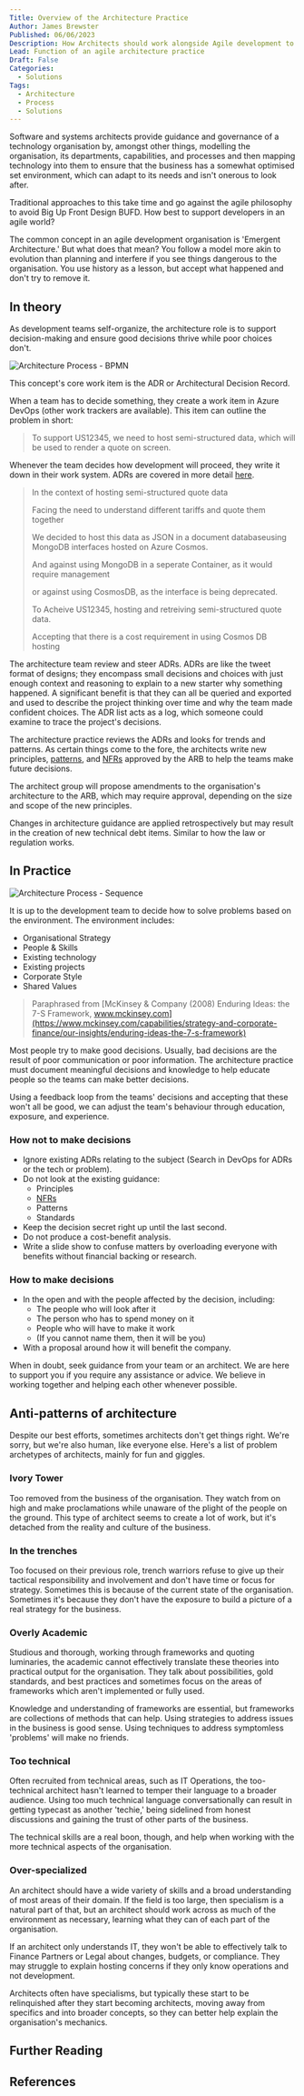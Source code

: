 ```yaml
---
Title: Overview of the Architecture Practice
Author: James Brewster
Published: 06/06/2023
Description: How Architects should work alongside Agile development to enable faster decision-making and reduce risk.
Lead: Function of an agile architecture practice
Draft: False
Categories:
  - Solutions
Tags:
  - Architecture
  - Process
  - Solutions
---
```

Software and systems architects provide guidance and governance of a technology organisation by, amongst other things, modelling the organisation, its departments, capabilities, and processes and then mapping technology into them to ensure that the business has a somewhat optimised set environment, which can adapt to its needs and isn't onerous to look after.

Traditional approaches to this take time and go against the agile philosophy to avoid Big Up Front Design BUFD. How best to support developers in an agile world?

The common concept in an agile development organisation is 'Emergent Architecture.' But what does that mean? You follow a model more akin to evolution than planning and interfere if you see things dangerous to the organisation. You use history as a lesson, but accept what happened and don't try to remove it.

## In theory

As development teams self-organize, the architecture role is to support decision-making and ensure good decisions thrive while poor choices don't.

![Architecture Process - BPMN](../../media/architecture-process-bpmn.png)

This concept's core work item is the ADR or Architectural Decision Record.

When a team has to decide something, they create a work item in Azure DevOps (other work trackers are available). This item can outline the problem in short:

> To support US12345, we need to host semi-structured data, which will be used to render a quote on screen.

Whenever the team decides how development will proceed, they write it down in their work system. ADRs are covered in more detail [here](xref:architecture-decision-records).

> In the context of hosting semi-structured quote data
>
> Facing the need to understand different tariffs and quote them together
>
> We decided to host this data as JSON in a document databaseusing MongoDB interfaces hosted on Azure Cosmos.
>
> And against using MongoDB in a seperate Container, as it would require management
>
> or against using CosmosDB, as the interface is being deprecated.
>
> To Acheive US12345, hosting and retreiving semi-structured quote data.
>
> Accepting that there is a cost requirement in using Cosmos DB hosting

The architecture team review and steer ADRs. ADRs are like the tweet format of designs; they encompass small decisions and choices with just enough context and reasoning to explain to a new starter why something happened. A significant benefit is that they can all be queried and exported and used to describe the project thinking over time and why the team made confident choices. The ADR list acts as a log, which someone could examine to trace the project's decisions.

The architecture practice reviews the ADRs and looks for trends and patterns. As certain things come to the fore, the architects write new principles, [patterns](xref:patterns), and [NFRs](xref:nfrs) approved by the ARB to help the teams make future decisions.

The architect group will propose amendments to the organisation's architecture to the ARB, which may require approval, depending on the size and scope of the new principles.

Changes in architecture guidance are applied retrospectively but may result in the creation of new technical debt items. Similar to how the law or regulation works.

## In Practice

![Architecture Process - Sequence](../../media/architecture-process-sequence-diagram.png)

It is up to the development team to decide how to solve problems based on the environment. The environment includes:

* Organisational Strategy
* People & Skills
* Existing technology
* Existing projects
* Corporate Style
* Shared Values

> Paraphrased from [McKinsey & Company (2008) Enduring Ideas: the 7-S Framework, www.mckinsey.com](https://www.mckinsey.com/capabilities/strategy-and-corporate-finance/our-insights/enduring-ideas-the-7-s-framework)

Most people try to make good decisions. Usually, bad decisions are the result of poor communication or poor information. The architecture practice must document meaningful decisions and knowledge to help educate people so the teams can make better decisions.

Using a feedback loop from the teams' decisions and accepting that these won't all be good, we can adjust the team's behaviour through education, exposure, and experience.

### How not to make decisions

* Ignore existing ADRs relating to the subject (Search in DevOps for ADRs or the tech or problem).
* Do not look at the existing guidance:
  * Principles
  * [NFRs](xref:nfrs)
  * Patterns
  * Standards
* Keep the decision secret right up until the last second.
* Do not produce a cost-benefit analysis.
* Write a slide show to confuse matters by overloading everyone with benefits without financial backing or research.

### How to make decisions

* In the open and with the people affected by the decision, including:
  * The people who will look after it
  * The person who has to spend money on it
  * People who will have to make it work
  * (If you cannot name them, then it will be you)
* With a proposal around how it will benefit the company.

When in doubt, seek guidance from your team or an architect. We are here to support you if you require any assistance or advice. We believe in working together and helping each other whenever possible.

## Anti-patterns of architecture

Despite our best efforts, sometimes architects don't get things right. We're sorry, but we're also human, like everyone else. Here's a list of problem archetypes of architects, mainly for fun and giggles.

### Ivory Tower

Too removed from the business of the organisation. They watch from on high and make proclamations while unaware of the plight of the people on the ground. This type of architect seems to create a lot of work, but it's detached from the reality and culture of the business.

### In the trenches

Too focused on their previous role, trench warriors refuse to give up their tactical responsibility and involvement and don't have time or focus for strategy. Sometimes this is because of the current state of the organisation. Sometimes it's because they don't have the exposure to build a picture of a real strategy for the business.

### Overly Academic

Studious and thorough, working through frameworks and quoting luminaries, the academic cannot effectively translate these theories into practical output for the organisation. They talk about possibilities, gold standards, and best practices and sometimes focus on the areas of frameworks which aren't implemented or fully used.

Knowledge and understanding of frameworks are essential, but frameworks are collections of methods that can help. Using strategies to address issues in the business is good sense. Using techniques to address symptomless 'problems' will make no friends.

### Too technical

Often recruited from technical areas, such as IT Operations, the too-technical architect hasn't learned to temper their language to a broader audience. Using too much technical language conversationally can result in getting typecast as another 'techie,' being sidelined from honest discussions and gaining the trust of other parts of the business.

The technical skills are a real boon, though, and help when working with the more technical aspects of the organisation.

### Over-specialized

An architect should have a wide variety of skills and a broad understanding of most areas of their domain. If the field is too large, then specialism is a natural part of that, but an architect should work across as much of the environment as necessary, learning what they can of each part of the organisation.

If an architect only understands IT, they won't be able to effectively talk to Finance Partners or Legal about changes, budgets, or compliance. They may struggle to explain hosting concerns if they only know operations and not development.

Architects often have specialisms, but typically these start to be relinquished after they start becoming architects, moving away from specifics and into broader concepts, so they can better help explain the organisation's mechanics.

## Further Reading

## References
